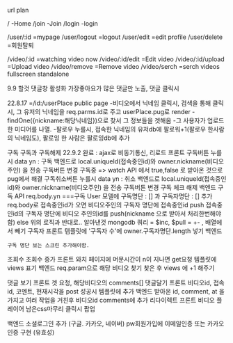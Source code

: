 url plan

/ -Home
/join -Join
/login -login

/user/:id =mypage
/user/logout =logout
/user/edit =edit profile
/user/delete =회원탈퇴

/video/:id =watching video now
/video/:id/edit =Edit video
/video/:id/upload =Upload video
/video/remove =Remove video
/video/serch =serch videos
fullscreen
standalone


9.9 할것
댓글창 활성화
가장좋아요가 많은 댓글만 노출, 
댓글 클릭시 

22.8.17
=/id:/userPlace public page 
    -비디오에서 닉네임 클릭시, 검색을 통해 클릭시, 그 유저의 닉네임을 req.parms.id로 주고 userPlace.pug로 render
    -findOne({nickname:해당닉네임})으로 찾서 그 정보들을 겟해옴 
    -그 사용자가 업로드한 미디어를 나열. 
    -팔로우 누를시, 접속한 닉네임의 유저db에 팔로워+1(팔로우 한사람의 닉네임도), 팔로잉 한 사람은 팔로잉db에 추가


구독
    구독과 구독해제 22.9.2 완료 : ajax로 비동기통신, 리로드 
        프론트 
            구독버튼 누를시 data yn : 구독
                백엔드로 local.uniqueId(접속중인id)와 owner.nickname(비디오주인) 을  전송
                구독버튼 변경 구독중 => watch API 에서 true,false 로 받아온 것으로 pug에서 해결
            구독취소버튼 누를시 data yn : 취소
                백엔드로 local.uniqueId(접속중인id)와 owner.nickname(비디오주인) 을  전송
                구독버튼 변경 구독
                체크 해제
        백엔드
            구독 API
                req.body.yn ===구독
                    User 모델에 구독명단 : [] 과 구독자명단 : [] 추가
                    req.body로 접속중인id가 오면 비디오주인의 구독자 명단에 접속중인id push
                    접속중인id의 구독자 명단에 비디오 주인의id를 push(nickname 으로 받아서 처리한번해야함)
                else 
                    위의 로직과 반대로..
                알아낸것 mongodb 쿼리 = $inc, $pull = +- , 배열에서 빼기
    구독자
        프론트
            템플릿에 '구독자 수'에 owner.구독자명단.length 넣기
        백엔드
            
    구독 명단 보는 스크린 추가해야함.
    

조회수
    조회수 증가
        프론트
            와치 페이지에 머문시간이 n이 지나면 get요청
            템플릿에 views 표기
        백엔드
            req.param으로 해당 비디오 찾기
            찾은 후 views 에 +1 해주기

댓글
    보기
        프론트
            겟 요청, 해당비디오의 comments[]
    댓글달기 
        프론트 
            비디오id, 접속id, 코멘트, 현재시각을 post
            성공시 템플릿에 추가
        백엔드
            받아온 id, comment, at 을가지고 여러 작업을 거친후 비디오id comments에 추가 
            리다이렉트
프론트 
    비디오 플레이어
    남은css마무리
    클릭시 팝업 
    
백엔드
    소셜로그인 추가 (구글. 카카오, 네이버)
    pw회원가입에 이메일인증 또는 카카오 인증 구현 (유효성)


        